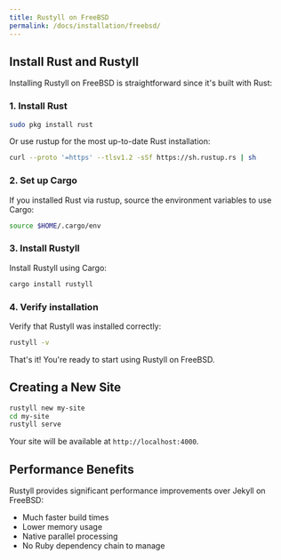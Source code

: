 ```yaml
---
title: Rustyll on FreeBSD
permalink: /docs/installation/freebsd/
---
```


## Install Rust and Rustyll

Installing Rustyll on FreeBSD is straightforward since it's built with Rust:

### 1. Install Rust

```sh
sudo pkg install rust
```

Or use rustup for the most up-to-date Rust installation:

```sh
curl --proto '=https' --tlsv1.2 -sSf https://sh.rustup.rs | sh
```

### 2. Set up Cargo

If you installed Rust via rustup, source the environment variables to use Cargo:

```sh
source $HOME/.cargo/env
```

### 3. Install Rustyll

Install Rustyll using Cargo:

```sh
cargo install rustyll
```

### 4. Verify installation

Verify that Rustyll was installed correctly:

```sh
rustyll -v
```

That's it! You're ready to start using Rustyll on FreeBSD.

## Creating a New Site

```sh
rustyll new my-site
cd my-site
rustyll serve
```

Your site will be available at `http://localhost:4000`.

## Performance Benefits

Rustyll provides significant performance improvements over Jekyll on FreeBSD:

- Much faster build times
- Lower memory usage
- Native parallel processing
- No Ruby dependency chain to manage
